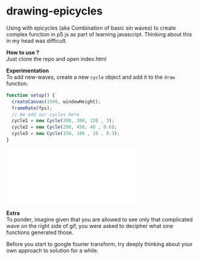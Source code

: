 # drawing-epicycles

Using with epicycles (aka Combination of basic sin waves) to create complex function in p5 js as part of learning javascript. Thinking about this in my head was difficult. 


**How to use ?** <br/>
Just clone the repo and open index.html


**Experimentation** <br/>
To add new-waves, create a new `cycle` object and add it 
to the `draw` function. 

```js
function setup() {
  createCanvas(1500, windowHeight);
  frameRate(fps);
  // We add our cycles here 
  cycle1 = new Cycle(200, 300, 120 , 3);
  cycle2 = new Cycle(200, 450, 40 , 0.6);
  cycle3 = new Cycle(150, 100 , 20 , 0.3);
}
```
![Alt Text](epicycles_p5_gif.gif)


**Extra** <br/>
To ponder, imagine given that you are allowed to see only that complicated wave on the right side of gif, you were asked to decipher what sine functions generated those. 

Before you start to google fourier transform, try deeply thinking about your own approach to solution for a while. 